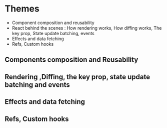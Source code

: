 # Themes

- Component composition and reusability
- React behind the scenes : How rendering works, How diffing works, The key prop, State update batching, events
- Effects and data fetching
- Refs, Custom hooks

## Components composition and Reusability

## Rendering ,Diffing, the key prop, state update batching and events

## Effects and data fetching

## Refs, Custom hooks
